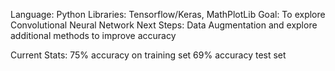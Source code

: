 Language: Python
Libraries: Tensorflow/Keras, MathPlotLib
Goal: To explore Convolutional Neural Network
Next Steps: Data Augmentation and explore additional methods to improve accuracy

Current Stats:
75% accuracy on training set
69% accuracy test set
